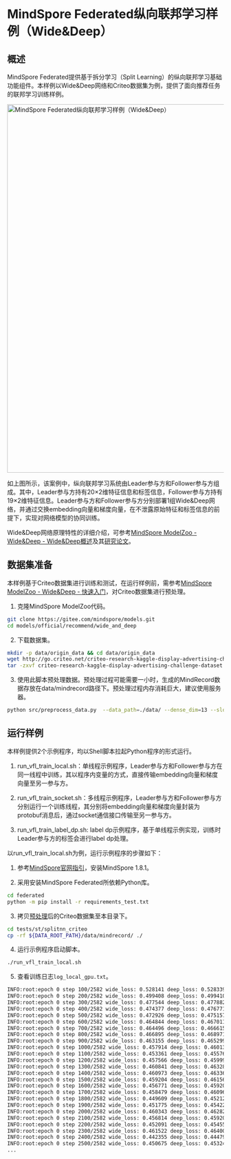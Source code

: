 # MindSpore Federated纵向联邦学习样例（Wide&Deep）

## 概述

MindSpore Federated提供基于拆分学习（Split Learning）的纵向联邦学习基础功能组件。本样例以Wide&Deep网络和Criteo数据集为例，提供了面向推荐任务的联邦学习训练样例。

<img src="../../../docs/api/api_python/splitnn_wide_and_deep.png" alt="MindSpore Federated纵向联邦学习样例（Wide&Deep）" width="854"/>

如上图所示，该案例中，纵向联邦学习系统由Leader参与方和Follower参与方组成。其中，Leader参与方持有20×2维特征信息和标签信息，Follower参与方持有19×2维特征信息。Leader参与方和Follower参与方分别部署1组Wide&Deep网络，并通过交换embedding向量和梯度向量，在不泄露原始特征和标签信息的前提下，实现对网络模型的协同训练。

Wide&Deep网络原理特性的详细介绍，可参考[MindSpore ModelZoo - Wide&Deep - Wide&Deep概述](https://gitee.com/mindspore/models/blob/master/official/recommend/wide_and_deep/README_CN.md#widedeep%E6%A6%82%E8%BF%B0)及其[研究论文](https://arxiv.org/pdf/1606.07792.pdf)。

## 数据集准备

本样例基于Criteo数据集进行训练和测试，在运行样例前，需参考[MindSpore ModelZoo - Wide&Deep - 快速入门](https://gitee.com/mindspore/models/blob/master/official/recommend/wide_and_deep/README_CN.md#%E5%BF%AB%E9%80%9F%E5%85%A5%E9%97%A8)，对Criteo数据集进行预处理。

1. 克隆MindSpore ModelZoo代码。

```bash
git clone https://gitee.com/mindspore/models.git
cd models/official/recommend/wide_and_deep
```

2. 下载数据集。

```bash
mkdir -p data/origin_data && cd data/origin_data
wget http://go.criteo.net/criteo-research-kaggle-display-advertising-challenge-dataset.tar.gz
tar -zxvf criteo-research-kaggle-display-advertising-challenge-dataset.tar.gz
```

3. 使用此脚本预处理数据。预处理过程可能需要一小时，生成的MindRecord数据存放在data/mindrecord路径下。预处理过程内存消耗巨大，建议使用服务器。

```bash
python src/preprocess_data.py  --data_path=./data/ --dense_dim=13 --slot_dim=26 --threshold=100 --train_line_count=45840617 --skip_id_convert=0
```

## 运行样例

本样例提供2个示例程序，均以Shell脚本拉起Python程序的形式运行。

1. run_vfl_train_local.sh：单线程示例程序，Leader参与方和Follower参与方在同一线程中训练，其以程序内变量的方式，直接传输embedding向量和梯度向量至另一参与方。

2. run_vfl_train_socket.sh：多线程示例程序，Leader参与方和Follower参与方分别运行一个训练线程，其分别将embedding向量和梯度向量封装为protobuf消息后，通过socket通信接口传输至另一参与方。

3. run_vfl_train_label_dp.sh: label dp示例程序，基于单线程示例实现，训练时Leader参与方的标签会进行label dp处理。

以run_vfl_train_local.sh为例，运行示例程序的步骤如下：

1. 参考[MindSpore官网指引](https://www.mindspore.cn/install)，安装MindSpore 1.8.1。

2. 采用安装MindSpore Federated所依赖Python库。

```bash
cd federated
python -m pip install -r requirements_test.txt
```

3. 拷贝[预处理](#数据集准备)后的Criteo数据集至本目录下。

```bash
cd tests/st/splitnn_criteo
cp -rf ${DATA_ROOT_PATH}/data/mindrecord/ ./
```

4. 运行示例程序启动脚本。

```bash
./run_vfl_train_local.sh
```

5. 查看训练日志`log_local_gpu.txt`。

```sh
INFO:root:epoch 0 step 100/2582 wide_loss: 0.528141 deep_loss: 0.528339
INFO:root:epoch 0 step 200/2582 wide_loss: 0.499408 deep_loss: 0.499410
INFO:root:epoch 0 step 300/2582 wide_loss: 0.477544 deep_loss: 0.477882
INFO:root:epoch 0 step 400/2582 wide_loss: 0.474377 deep_loss: 0.476771
INFO:root:epoch 0 step 500/2582 wide_loss: 0.472926 deep_loss: 0.475157
INFO:root:epoch 0 step 600/2582 wide_loss: 0.464844 deep_loss: 0.467011
INFO:root:epoch 0 step 700/2582 wide_loss: 0.464496 deep_loss: 0.466615
INFO:root:epoch 0 step 800/2582 wide_loss: 0.466895 deep_loss: 0.468971
INFO:root:epoch 0 step 900/2582 wide_loss: 0.463155 deep_loss: 0.465299
INFO:root:epoch 0 step 1000/2582 wide_loss: 0.457914 deep_loss: 0.460132
INFO:root:epoch 0 step 1100/2582 wide_loss: 0.453361 deep_loss: 0.455767
INFO:root:epoch 0 step 1200/2582 wide_loss: 0.457566 deep_loss: 0.459997
INFO:root:epoch 0 step 1300/2582 wide_loss: 0.460841 deep_loss: 0.463281
INFO:root:epoch 0 step 1400/2582 wide_loss: 0.460973 deep_loss: 0.463365
INFO:root:epoch 0 step 1500/2582 wide_loss: 0.459204 deep_loss: 0.461563
INFO:root:epoch 0 step 1600/2582 wide_loss: 0.456771 deep_loss: 0.459200
INFO:root:epoch 0 step 1700/2582 wide_loss: 0.458479 deep_loss: 0.460963
INFO:root:epoch 0 step 1800/2582 wide_loss: 0.449609 deep_loss: 0.452122
INFO:root:epoch 0 step 1900/2582 wide_loss: 0.451775 deep_loss: 0.454225
INFO:root:epoch 0 step 2000/2582 wide_loss: 0.460343 deep_loss: 0.462826
INFO:root:epoch 0 step 2100/2582 wide_loss: 0.456814 deep_loss: 0.459201
INFO:root:epoch 0 step 2200/2582 wide_loss: 0.452091 deep_loss: 0.454555
INFO:root:epoch 0 step 2300/2582 wide_loss: 0.461522 deep_loss: 0.464001
INFO:root:epoch 0 step 2400/2582 wide_loss: 0.442355 deep_loss: 0.444790
INFO:root:epoch 0 step 2500/2582 wide_loss: 0.450675 deep_loss: 0.453242
...
```
